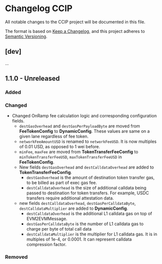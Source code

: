 # Changelog CCIP

All notable changes to the CCIP project will be documented in this file.

The format is based on [Keep a Changelog](https://keepachangelog.com/en/1.0.0/),
and this project adheres to [Semantic Versioning](https://semver.org/spec/v2.0.0.html).

<!-- unreleased -->
## [dev]

...
## 1.1.0 - Unreleased

### Added

### Changed
- Changed OnRamp fee calculation logic and corresponding configuration fields.
  - `destGasOverhead` and `destGasPerPayloadByte` are moved from **FeeTokenConfig** to **DynamicConfig**. These values are same on a given lane regardless of fee token.
  - `networkFeeAmountUSD` is renamed to `networkFeeUSD`. It is now multiples of 0.01 USD, as opposed to 1 wei before.
  - `minFee`, `maxFee` are moved from **TokenTransferFeeConfig** to `minTokenTransferFeeUSD`, `maxTokenTransferFeeUSD` in **FeeTokenConfig**.
  - New fields `destGasOverhead` and `destCalldataOverhead` are added to **TokenTransferFeeConfig**.
    - `destGasOverhead` is the amount of destination token transfer gas, to be billed as part of exec gas fee.
    - `destCalldataOverhead` is the size of additional calldata being passed to destination for token transfers. For example, USDC transfers require additional attestation data.
  - new fields `destCalldataOverhead`, `destGasPerCalldataByte`, `destCalldataMultiplier` are added to **DynamicConfig**.
    - `destCalldataOverhead` is the additional L1 calldata gas on top of EVM2EVMMessage.
    - `destGasPerCalldataByte` is the number of L1 calldata gas to charge per byte of total call data
    - `destCalldataMultiplier` is the multiplier for L1 calldata gas. It is in multiples of 1e-4, or 0.0001. It can represent calldata compression factor.

### Removed
